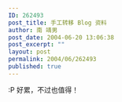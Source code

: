 ```yaml
---
ID: 262493
post_title: 手工转移 Blog 资料
author: 南 靖男
post_date: 2004-06-20 13:06:38
post_excerpt: ""
layout: post
permalink: 2004/06/262493
published: true
---
```

:P 好累，不过也值得！